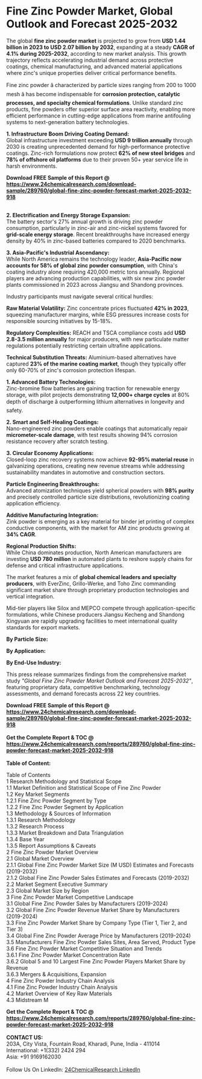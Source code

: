 <h1>Fine Zinc Powder Market, Global Outlook and Forecast 2025-2032</h1><p>The global <strong>fine zinc powder market</strong> is projected to grow from <strong>USD 1.44 billion in 2023 to USD 2.07 billion by 2032</strong>, expanding at a steady <strong>CAGR of 4.1% during 2025-2032</strong>, according to new market analysis. This growth trajectory reflects accelerating industrial demand across protective coatings, chemical manufacturing, and advanced material applications where zinc's unique properties deliver critical performance benefits.</p><p>Fine zinc powder â characterized by particle sizes ranging from 200 to 1000 mesh â has become indispensable for <strong>corrosion protection, catalytic processes, and specialty chemical formulations</strong>. Unlike standard zinc products, fine powders offer superior surface area reactivity, enabling more efficient performance in cutting-edge applications from marine antifouling systems to next-generation battery technologies.</p><p><strong>1. Infrastructure Boom Driving Coating Demand:</strong><br>
Global infrastructure investment exceeding <strong>USD 9 trillion annually</strong> through 2030 is creating unprecedented demand for high-performance protective coatings. Zinc-rich formulations now protect <strong>62% of new steel bridges</strong> and <strong>78% of offshore oil platforms</strong> due to their proven 50+ year service life in harsh environments.</p><div><b>Download FREE Sample of this Report @ 
            <a href="https://www.24chemicalresearch.com/download-sample/289760/global-fine-zinc-powder-forecast-market-2025-2032-918">
            https://www.24chemicalresearch.com/download-sample/289760/global-fine-zinc-powder-forecast-market-2025-2032-918</a></b></div><br><p><strong>2. Electrification and Energy Storage Expansion:</strong><br>
The battery sector's 27% annual growth is driving zinc powder consumption, particularly in zinc-air and zinc-nickel systems favored for <strong>grid-scale energy storage</strong>. Recent breakthroughs have increased energy density by 40% in zinc-based batteries compared to 2020 benchmarks.</p><p><strong>3. Asia-Pacific's Industrial Ascendancy:</strong><br>
While North America remains the technology leader, <strong>Asia-Pacific now accounts for 58% of global zinc powder consumption</strong>, with China's coating industry alone requiring 420,000 metric tons annually. Regional players are advancing production capabilities, with six new zinc powder plants commissioned in 2023 across Jiangsu and Shandong provinces.</p><p>Industry participants must navigate several critical hurdles:</p><p><strong>Raw Material Volatility:</strong> Zinc concentrate prices fluctuated <strong>42% in 2023</strong>, squeezing manufacturer margins, while ESG pressures increase costs for responsible sourcing initiatives by 15-18%.</p><p><strong>Regulatory Complexities:</strong> REACH and TSCA compliance costs add <strong>USD 2.8-3.5 million annually</strong> for major producers, with new particulate matter regulations potentially restricting certain ultrafine applications.</p><p><strong>Technical Substitution Threats:</strong> Aluminium-based alternatives have captured <strong>23% of the marine coating market</strong>, though they typically offer only 60-70% of zinc's corrosion protection lifespan.</p><p><strong>1. Advanced Battery Technologies:</strong><br>
Zinc-bromine flow batteries are gaining traction for renewable energy storage, with pilot projects demonstrating <strong>12,000+ charge cycles</strong> at 80% depth of discharge â outperforming lithium alternatives in longevity and safety.</p><p><strong>2. Smart and Self-Healing Coatings:</strong><br>
Nano-engineered zinc powders enable coatings that automatically repair <strong>micrometer-scale damage</strong>, with test results showing 94% corrosion resistance recovery after scratch testing.</p><p><strong>3. Circular Economy Applications:</strong><br>
Closed-loop zinc recovery systems now achieve <strong>92-95% material reuse</strong> in galvanizing operations, creating new revenue streams while addressing sustainability mandates in automotive and construction sectors.</p><p><strong>Particle Engineering Breakthroughs:</strong><br>
	Advanced atomization techniques yield spherical powders with <strong>98% purity</strong> and precisely controlled particle size distributions, revolutionizing coating application efficiency.</p><p><strong>Additive Manufacturing Integration:</strong><br>
	Zink powder is emerging as a key material for binder jet printing of complex conductive components, with the market for AM zinc products growing at <strong>34% CAGR</strong>.</p><p><strong>Regional Production Shifts:</strong><br>
	While China dominates production, North American manufacturers are investing <strong>USD 780 million</strong> in automated plants to reshore supply chains for defense and critical infrastructure applications.</p><p>The market features a mix of <strong>global chemical leaders and specialty producers</strong>, with EverZinc, Grillo-Werke, and Toho Zinc commanding significant market share through proprietary production technologies and vertical integration.</p><p>Mid-tier players like Silox and MEPCO compete through application-specific formulations, while Chinese producers Jiangsu Kecheng and Shandong Xingyuan are rapidly upgrading facilities to meet international quality standards for export markets.</p><p><strong>By Particle Size:</strong></p><p><strong>By Application:</strong></p><p><strong>By End-Use Industry:</strong></p><p>This press release summarizes findings from the comprehensive market study <em>"Global Fine Zinc Powder Market Outlook and Forecast 2025-2032"</em>, featuring proprietary data, competitive benchmarking, technology assessments, and demand forecasts across 22 key countries.</p><div><b>Download FREE Sample of this Report @ 
            <a href="https://www.24chemicalresearch.com/download-sample/289760/global-fine-zinc-powder-forecast-market-2025-2032-918">
            https://www.24chemicalresearch.com/download-sample/289760/global-fine-zinc-powder-forecast-market-2025-2032-918</a></b></div><br><div><b>Get the Complete Report & TOC @ 
            <a href="https://www.24chemicalresearch.com/reports/289760/global-fine-zinc-powder-forecast-market-2025-2032-918">
            https://www.24chemicalresearch.com/reports/289760/global-fine-zinc-powder-forecast-market-2025-2032-918</a></b></div><br>
            <b>Table of Content:</b><p>Table of Contents<br />
1 Research Methodology and Statistical Scope<br />
1.1 Market Definition and Statistical Scope of Fine Zinc Powder<br />
1.2 Key Market Segments<br />
1.2.1 Fine Zinc Powder Segment by Type<br />
1.2.2 Fine Zinc Powder Segment by Application<br />
1.3 Methodology & Sources of Information<br />
1.3.1 Research Methodology<br />
1.3.2 Research Process<br />
1.3.3 Market Breakdown and Data Triangulation<br />
1.3.4 Base Year<br />
1.3.5 Report Assumptions & Caveats<br />
2 Fine Zinc Powder Market Overview<br />
2.1 Global Market Overview<br />
2.1.1 Global Fine Zinc Powder Market Size (M USD) Estimates and Forecasts (2019-2032)<br />
2.1.2 Global Fine Zinc Powder Sales Estimates and Forecasts (2019-2032)<br />
2.2 Market Segment Executive Summary<br />
2.3 Global Market Size by Region<br />
3 Fine Zinc Powder Market Competitive Landscape<br />
3.1 Global Fine Zinc Powder Sales by Manufacturers (2019-2024)<br />
3.2 Global Fine Zinc Powder Revenue Market Share by Manufacturers (2019-2024)<br />
3.3 Fine Zinc Powder Market Share by Company Type (Tier 1, Tier 2, and Tier 3)<br />
3.4 Global Fine Zinc Powder Average Price by Manufacturers (2019-2024)<br />
3.5 Manufacturers Fine Zinc Powder Sales Sites, Area Served, Product Type<br />
3.6 Fine Zinc Powder Market Competitive Situation and Trends<br />
3.6.1 Fine Zinc Powder Market Concentration Rate<br />
3.6.2 Global 5 and 10 Largest Fine Zinc Powder Players Market Share by Revenue<br />
3.6.3 Mergers & Acquisitions, Expansion<br />
4 Fine Zinc Powder Industry Chain Analysis<br />
4.1 Fine Zinc Powder Industry Chain Analysis<br />
4.2 Market Overview of Key Raw Materials<br />
4.3 Midstream M</p><div><b>Get the Complete Report & TOC @ 
            <a href="https://www.24chemicalresearch.com/reports/289760/global-fine-zinc-powder-forecast-market-2025-2032-918">
            https://www.24chemicalresearch.com/reports/289760/global-fine-zinc-powder-forecast-market-2025-2032-918</a></b></div><br><b>CONTACT US:</b><br>
            203A, City Vista, Fountain Road, Kharadi, Pune, India - 411014<br>
            International: +1(332) 2424 294<br>
            Asia: +91 9169162030 <br><br>
            Follow Us On LinkedIn: <a href="https://www.linkedin.com/company/24chemicalresearch/">24ChemicalResearch LinkedIn</a>